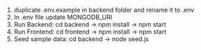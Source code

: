 1. duplicate .env.example in backend folder and rename it to .env
2. In .env file update MONGODB_URI
3. Run Backend: cd backend -> npm install -> npm start
4. Run Frontend: cd frontend -> npm install -> npm start
5. Seed sample data: cd backend -> node seed.js
